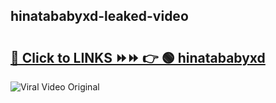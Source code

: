 
 ## hinatababyxd-leaked-video 

# <h2><a href="https://clipsfans.com/hinatababyxd&ref=git">🔗 Click to LINKS ⏩⏩ 👉 🟢 hinatababyxd </a></h2>

<a href="https://clipsfans.com/hinatababyxd&ref=git" rel="nofollow" data-target="animated-image.originalLink"><img src="https://i.ibb.co.com/xMMVF88/686577567.gif" alt="Viral Video Original" style="max-width: 100%; display: inline-block;" data-target="animated-image.originalImage"></a>
